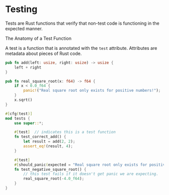 # Testing

Tests are Rust functions that verify that non-test code is functioning in the
expected manner.

The Anatomy of a Test Function

A test is a function that is annotated with the `test` attribute. Attributes
are metadata about pieces of Rust code.

```rust
pub fn add(left: usize, right: usize) -> usize {
    left + right
}

pub fn real_square_root(x: f64) -> f64 {
    if x < 0.0_f64 {
        panic!("Real square root only exists for positive numbers!");
    }
    x.sqrt()
}

#[cfg(test)]
mod tests {
    use super::*;

    #[test]  // indicates this is a test function
    fn test_correct_add() {
        let result = add(2, 2);
        assert_eq!(result, 4);
    }

    #[test]
    #[should_panic(expected = "Real square root only exists for positive numbers!")]
    fn test_negative_square_root() {
        // this test fails if it doesn't get panic we are expecting.
        real_square_root(-4.0_f64);
    }
}
```